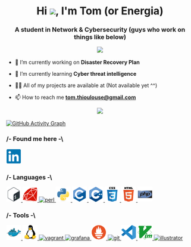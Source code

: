 <h1 align="center">Hi <img src="https://media.giphy.com/media/hvRJCLFzcasrR4ia7z/giphy.gif" width="35px">, I'm Tom (or Energia)</h1>
<h3 align="center">A student in Network & Cybersecurity (guys who work on things like below)</h3>

<div id="gif" align="center">
  <img src="https://cdn.dribbble.com/users/576057/screenshots/3084413/www.ccccccc.dk_napatech_server.gif" width="50%"/>
</div>

- 🔭 I’m currently working on **Disaster Recovery Plan**

- 🌱 I’m currently learning **Cyber threat intelligence**

- 👨‍💻 All of my projects are available at (Not available yet ^^)

- 📫 How to reach me **tom.thioulouse@gmail.com**

<p align ="center">
<img src="http://github-readme-streak-stats.herokuapp.com?user=EnergiaWD&date_format=M%20j%5B%2C%20Y%5D&background=0D1117&border=0D1117&currStreakNum=B7D1D9&sideNums=FB8C00&sideLabels=B7D1D9&dates=FB8C00&currStreakLabel=B7D1D9"> </a>
</p>
  
[![GitHub Activity Graph](https://activity-graph.herokuapp.com/graph?username=EnergiaWD&bg_color=0d1117&color=b7d1d9&line=76c893&point=34a0a4&area_color=99d98c&area=true&hide_border=true)](https://github.com/ashutosh00710/github-readme-activity-graph)

<h3 align="left">/- Found me here -\</h3>
<p align="left"> <a href="https://fr.linkedin.com/in/tom-thioulouse-9083961a3" target="_blank" rel="noreferrer"> <img src="https://github.com/devicons/devicon/blob/master/icons/linkedin/linkedin-original.svg" alt="linkedin" width="40" height="40"/> </a>
</p> 

<h3 align="left">/- Languages -\</h3>
<p align="left"> <a href="https://www.gnu.org/software/bash/" target="_blank" rel="noreferrer"> <img src="https://github.com/devicons/devicon/blob/master/icons/bash/bash-original.svg" alt="bash" width="40" height="40"/> </a>
 <a href="https://www.ruby-lang.org/en/" target="_blank" rel="noreferrer"> <img src="https://github.com/devicons/devicon/blob/master/icons/ruby/ruby-plain.svg" alt="ruby" width="40" height="40"/>
  <a href="https://www.perl.org/" target="_blank" rel="noreferrer"> <img src="https://api.iconify.design/logos-perl.svg" alt="perl" width="40" height="40"/> </a> 
  <a href="https://www.python.org" target="_blank" rel="noreferrer"> <img src="https://raw.githubusercontent.com/devicons/devicon/master/icons/python/python-original.svg" alt="python" width="40" height="40"/> </a> 
 <a href="https://www.cprogramming.com/" target="_blank" rel="noreferrer"> <img src="https://raw.githubusercontent.com/devicons/devicon/master/icons/c/c-original.svg" alt="c" width="40" height="40"/> </a> 
  <a href="https://www.w3schools.com/cpp/" target="_blank" rel="noreferrer"> <img src="https://raw.githubusercontent.com/devicons/devicon/master/icons/cplusplus/cplusplus-original.svg" alt="cplusplus" width="40" height="40"/> </a> 
 <a href="https://www.w3schools.com/css/" target="_blank" rel="noreferrer"> <img src="https://raw.githubusercontent.com/devicons/devicon/master/icons/css3/css3-original-wordmark.svg" alt="css3" width="40" height="40"/> </a>
 <a href="https://www.w3.org/html/" target="_blank" rel="noreferrer"> <img src="https://raw.githubusercontent.com/devicons/devicon/master/icons/html5/html5-original-wordmark.svg" alt="html5" width="40" height="40"/> </a> 
 <a href="https://www.php.net" target="_blank" rel="noreferrer"> <img src="https://raw.githubusercontent.com/devicons/devicon/master/icons/php/php-original.svg" alt="php" width="40" height="40"/> </a> </p>

<h3 align="left">/- Tools -\</h3>

 <p align="left"> <a href="https://www.docker.com/" target="_blank" rel="noreferrer"> <img src="https://github.com/devicons/devicon/blob/master/icons/docker/docker-original.svg" alt="docker" width="40" height="40"/> </a> 
  <a href="https://www.linux.org/" target="_blank" rel="noreferrer"> <img src="https://raw.githubusercontent.com/devicons/devicon/master/icons/linux/linux-original.svg" alt="linux" width="40" height="40"/> </a> 
  </a> <a href="https://www.vagrantup.com/" target="_blank" rel="noreferrer"> <img src="https://www.vectorlogo.zone/logos/vagrantup/vagrantup-icon.svg" alt="vagrant" width="40" height="40"/> </a> 
  <a href="https://grafana.com" target="_blank" rel="noreferrer"> <img src="https://www.vectorlogo.zone/logos/grafana/grafana-icon.svg" alt="grafana" width="40" height="40"/> </a> 
  <a href="https://prometheus.io/" target="_blank" rel="noreferrer"> <img src="https://github.com/devicons/devicon/blob/master/icons/prometheus/prometheus-original.svg" alt="prometheus" width="40" height="40"/> </a> 
  <a href="https://git-scm.com/" target="_blank" rel="noreferrer"> <img src="https://www.vectorlogo.zone/logos/git-scm/git-scm-icon.svg" alt="git" width="40" height="40"/> </a> 
  <a href="https://code.visualstudio.com/" target="_blank" rel="noreferrer"> <img src="https://github.com/devicons/devicon/blob/master/icons/vscode/vscode-original.svg" alt="vscode" width="40" height="40"/> </a> 
  <a href="https://www.vim.org/" target="_blank" rel="noreferrer"> <img src="https://github.com/devicons/devicon/blob/master/icons/vim/vim-plain.svg" alt="vim" width="40" height="40"/> </a> 
  <a href="https://www.adobe.com/in/products/illustrator.html" target="_blank" rel="noreferrer"> <img src="https://www.vectorlogo.zone/logos/adobe_illustrator/adobe_illustrator-icon.svg" alt="illustrator" width="40" height="40"/> </a> </p>
